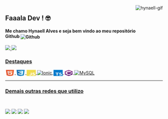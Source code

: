<div>
 <img align="right" alt="hynaell-gif" height="100"" 
 src="https://camo.githubusercontent.com/6fc1d4eee2cc6cf9f84442620e3945db798f5bfabd1f2ae3811b597502d208e2/68747470733a2f2f6d656469612e67697068792e636f6d2f6d656469612f5a72567951354b424e734c53444d46386b642f67697068792e676966">
</div>

## Faaala Dev ! 🤓

#### Me chamo Hynaell Alves e seja bem vindo ao meu repositório Github <img align="center" alt="Github" height="20" width="30" src="https://cdn.jsdelivr.net/gh/devicons/devicon/icons/github/github-original.svg">

<div align="left">
  <a href="https://github.com/HynaellAlves">
  <img height="130em" src="https://github-readme-stats.vercel.app/api?username=HynaellAlves&hide=issues&show_icons=true&theme=midnight-purple&include_all_commits=true&count_private=true"/>
  <img height="130em" src="https://github-readme-stats.vercel.app/api/top-langs/?username=HynaellAlves&layout=compact&langs_count=7&theme=outrun"/>
</div>

### Destaques

<div style="display: inline_block">
  <img align="center" alt="Rafa-HTML" height="20" width="30" src="https://raw.githubusercontent.com/devicons/devicon/master/icons/html5/html5-original.svg">
  <img align="center" alt="CSS" height="20" width="30" src="https://raw.githubusercontent.com/devicons/devicon/master/icons/css3/css3-original.svg">
  <img align="center" alt="Js" height="20" width="30" src="https://raw.githubusercontent.com/devicons/devicon/master/icons/javascript/javascript-plain.svg">
  <img align="center" alt="Ionic" height="20" width="30" src="https://cdn.jsdelivr.net/gh/devicons/devicon/icons/ionic/ionic-original.svg">
  <img align="center" alt="Ts" height="20" width="30" src="https://raw.githubusercontent.com/devicons/devicon/master/icons/typescript/typescript-plain.svg">
  <img align="center" alt="Csharp" height="20" width="30" src="https://raw.githubusercontent.com/devicons/devicon/master/icons/csharp/csharp-original.svg">
  <img align="center" alt="MySQL" height="20" width="30" src="https://cdn.jsdelivr.net/gh/devicons/devicon/icons/mysql/mysql-original.svg">
</div>

--------------------------------------------------------------------------------------------------------------------------------------------------------------------------

### Demais outras redes que utilizo

</br>

<div>

  <a href="https://www.instagram.com/hypperzn/"><img src="https://img.shields.io/badge/Instagram-E4405F?style=for-the-badge&logo=instagram&logoColor=white"></a>
  <a href="https://contate.me/hynaell_alves"><img src="https://img.shields.io/badge/WhatsApp-25D366?style=for-the-badge&logo=whatsapp&logoColor=white"></a>
  <a href="https://www.youtube.com/channel/UCVm1a0ChMTvCJeD-aZBNTpg"><img src="https://img.shields.io/badge/YouTube-FF0000?style=for-the-badge&logo=youtube&logoColor=white"></a>
   <a href="https://www.linkedin.com/in/hynaell-alves"><img src="https://img.shields.io/badge/LinkedIn-0077B5?style=for-the-badge&logo=linkedin&logoColor=white"></a>
</div>
